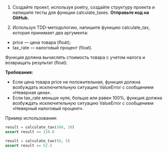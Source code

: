 1. Создайте проект, используя poetry, создайте структуру проекта и напишите тесты для функции 
calculate_taxes.
**Отправьте код на GitHub.**

2. Используя TDD-методологию, напишите функцию calculate_tax, которая принимает два аргумента:
* price — цена товара (float);
* tax_rate — налоговый процент (float).

Функция должна вычислять стоимость товара с учетом налога и возвращать результат (float).

**Требования:**
* Если цена товара price не положительная, функция должна возбуждать исключительную ситуацию ValueError с сообщением «Неверная цена». 
* Если tax_rate меньше нуля, больше или равен 100%, функция должна возбуждать исключительную ситуацию ValueError с сообщением «Неверный налоговый процент».

Пример использования:
```python
result = calculate_tax(100, 10)
assert result == 110.0

result = calculate_tax(50, 5)
assert result == 52.5
```